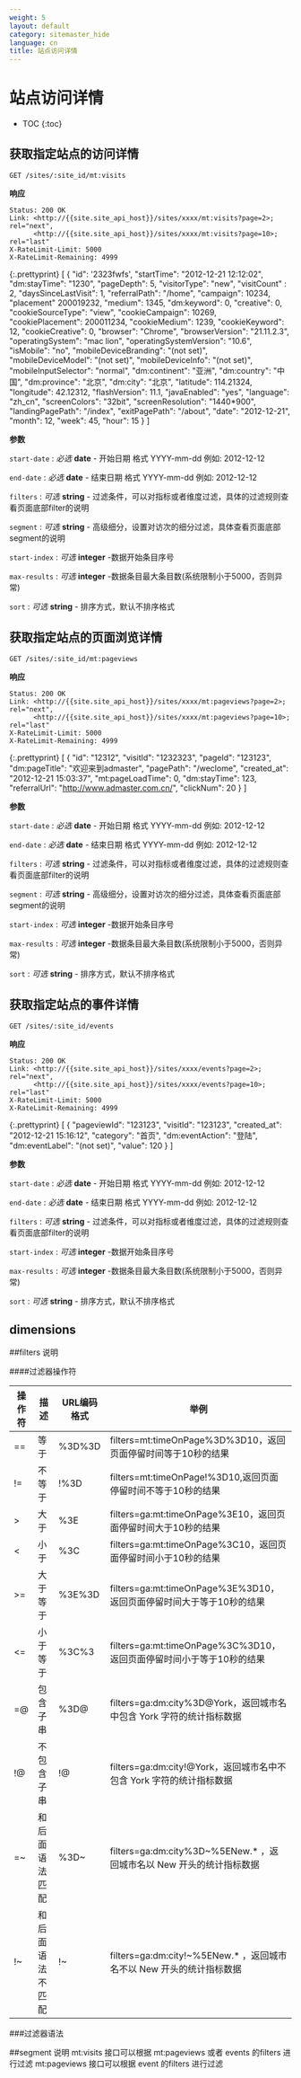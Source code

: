 ```yaml
---
weight: 5
layout: default
category: sitemaster_hide
language: cn
title: 站点访问详情
---
```


# 站点访问详情

* TOC
{:toc}

## 获取指定站点的访问详情

    GET /sites/:site_id/mt:visits

**响应**

    Status: 200 OK
    Link: <http://{{site.site_api_host}}/sites/xxxx/mt:visits?page=2>; rel="next",
          <http://{{site.site_api_host}}/sites/xxxx/mt:visits?page=10>; rel="last"
    X-RateLimit-Limit: 5000
    X-RateLimit-Remaining: 4999

{:.prettyprint}
    [
      {
          "id": '2323fwfs',
          "startTime": "2012-12-21 12:12:02",
          "dm:stayTime": "1230",
          "pageDepth": 5,
          "visitorType": "new",
          "visitCount" : 2,
          "daysSinceLastVisit": 1,
          "referralPath": "/home",
          "campaign": 10234,
          "placement" 200019232,
          "medium": 1345,
          "dm:keyword": 0,
          "creative": 0,
          "cookieSourceType": "view",
          "cookieCampaign": 10269,
          "cookiePlacement": 200011234,
          "cookieMedium": 1239,
          "cookieKeyword": 12,
          "cookieCreative": 0,
          "browser": "Chrome",
          "browserVersion": "21.11.2.3",
          "operatingSystem": "mac lion",
          "operatingSystemVersion": "10.6",
          "isMobile": "no",
          "mobileDeviceBranding": "(not set)",
          "mobileDeviceModel": "(not set)",
          "mobileDeviceInfo": "(not set)",
          "mobileInputSelector": "normal",
          "dm:continent": "亚洲",
          "dm:country": "中国",
          "dm:province": "北京",
          "dm:city": "北京",
          "latitude": 114.21324,
          "longitude": 42.12312,
          "flashVersion": 11.1,
          "javaEnabled": "yes",
          "language": "zh_cn",
          "screenColors": "32bit",
          "screenResolution": "1440*900",
          "landingPagePath": "/index",
          "exitPagePath": "/about",
          "date": "2012-12-21",
          "month": 12,
          "week": 45,
          "hour": 15
      }
    ]


**参数**

`start-date`
: _必选_ **date** - 开始日期 格式 YYYY-mm-dd 例如: 2012-12-12

`end-date`
: _必选_ **date** - 结束日期 格式 YYYY-mm-dd 例如: 2012-12-12

`filters`
: _可选_ **string** - 过滤条件，可以对指标或者维度过滤，具体的过滤规则查看页面底部filter的说明

`segment`
: _可选_ **string** - 高级细分，设置对访次的细分过滤，具体查看页面底部segment的说明

`start-index`
: _可选_ **integer** -数据开始条目序号

`max-results`
: _可选_ **integer** -数据条目最大条目数(系统限制小于5000，否则异常)

`sort`
: _可选_ **string** - 排序方式，默认不排序格式



## 获取指定站点的页面浏览详情

    GET /sites/:site_id/mt:pageviews

**响应**

    Status: 200 OK
    Link: <http://{{site.site_api_host}}/sites/xxxx/mt:pageviews?page=2>; rel="next",
          <http://{{site.site_api_host}}/sites/xxxx/mt:pageviews?page=10>; rel="last"
    X-RateLimit-Limit: 5000
    X-RateLimit-Remaining: 4999

{:.prettyprint}
    [
      {
          "id": "12312",
          "visitId": "1232323",
          "pageId": "123123",
          "dm:pageTitle": "欢迎来到admaster",
          "pagePath": "/weclome",
          "created_at": "2012-12-21 15:03:37",
          "mt:pageLoadTime": 0,
          "dm:stayTime": 123,
          "referralUrl": "http://www.admaster.com.cn/",
          "clickNum": 20
      }
    ]


**参数**

`start-date`
: _必选_ **date** - 开始日期 格式 YYYY-mm-dd 例如: 2012-12-12

`end-date`
: _必选_ **date** - 结束日期 格式 YYYY-mm-dd 例如: 2012-12-12

`filters`
: _可选_ **string** - 过滤条件，可以对指标或者维度过滤，具体的过滤规则查看页面底部filter的说明

`segment`
: _可选_ **string** - 高级细分，设置对访次的细分过滤，具体查看页面底部segment的说明

`start-index`
: _可选_ **integer** -数据开始条目序号

`max-results`
: _可选_ **integer** -数据条目最大条目数(系统限制小于5000，否则异常)

`sort`
: _可选_ **string** - 排序方式，默认不排序格式


## 获取指定站点的事件详情

    GET /sites/:site_id/events

**响应**

    Status: 200 OK
    Link: <http://{{site.site_api_host}}/sites/xxxx/events?page=2>; rel="next",
          <http://{{site.site_api_host}}/sites/xxxx/events?page=10>; rel="last"
    X-RateLimit-Limit: 5000
    X-RateLimit-Remaining: 4999

{:.prettyprint}
    [
      {
          "pageviewId": "123123",
          "visitId": "123123",
          "created_at": "2012-12-21 15:16:12",
          "category": "首页",
          "dm:eventAction": "登陆",
          "dm:eventLabel": "(not set)",
          "value": 120
      }
    ]


**参数**

`start-date`
: _必选_ **date** - 开始日期 格式 YYYY-mm-dd 例如: 2012-12-12

`end-date`
: _必选_ **date** - 结束日期 格式 YYYY-mm-dd 例如: 2012-12-12

`filters`
: _可选_ **string** - 过滤条件，可以对指标或者维度过滤，具体的过滤规则查看页面底部filter的说明

`start-index`
: _可选_ **integer** -数据开始条目序号

`max-results`
: _可选_ **integer** -数据条目最大条目数(系统限制小于5000，否则异常)

`sort`
: _可选_ **string** - 排序方式，默认不排序格式
## dimensions

##filters 说明

####过滤器操作符

操作符|描述|URL编码格式|举例
---|---|---|---
==|等于|%3D%3D|filters=mt:timeOnPage%3D%3D10，返回页面停留时间等于10秒的结果
!=|不等于|!%3D|filters=mt:timeOnPage!%3D10,返回页面停留时间不等于10秒的结果
\>|大于|%3E|filters=ga:mt:timeOnPage%3E10，返回页面停留时间大于10秒的结果
<|小于|%3C|filters=ga:mt:timeOnPage%3C10，返回页面停留时间小于10秒的结果
\>=|大于等于|%3E%3D|filters=ga:mt:timeOnPage%3E%3D10，返回页面停留时间大于等于10秒的结果
<=|小于等于|%3C%3|filters=ga:mt:timeOnPage%3C%3D10，返回页面停留时间小于等于10秒的结果  
=@|包含子串|%3D@|filters=ga:dm:city%3D@York，返回城市名中包含 York 字符的统计指标数据
!@|不包含子串|!@|filters=ga:dm:city!@York，返回城市名中不包含 York 字符的统计指标数据
=~|和后面语法匹配|%3D~|filters=ga:dm:city%3D~%5ENew.* ，返回城市名以 New 开头的统计指标数据
!~|和后面语法不匹配|!~|filters=ga:dm:city!~%5ENew.* ，返回城市名不以 New 开头的统计指标数据  

###过滤器语法
 

##segment 说明
mt:visits 接口可以根据 mt:pageviews 或者 events 的filters 进行过滤
mt:pageviews 接口可以根据 event 的filters 进行过滤


